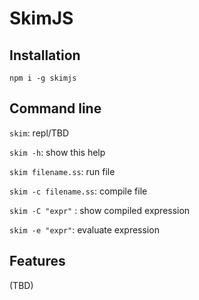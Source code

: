 # SkimJS

## Installation

`npm i -g skimjs`

## Command line

`skim`: repl/TBD

`skim -h`: show this help

`skim filename.ss`: run file

`skim -c filename.ss`: compile file

`skim -C "expr"` : show compiled expression

`skim -e "expr"`: evaluate expression


## Features

(TBD)
